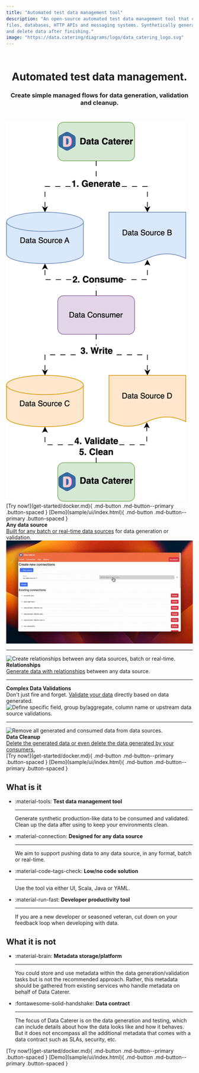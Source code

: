 ```yaml
---
title: "Automated test data management tool"
description: "An open-source automated test data management tool that can automatically discover, generate and validate for
files, databases, HTTP APIs and messaging systems. Synthetically generate production-like data, verify via data quality rules
and delete data after finishing."
image: "https://data.catering/diagrams/logo/data_catering_logo.svg"
---
```


<h1 align="center" style="padding-top: 25px;"><b>Automated test data management.</b></h1>
<h3 align="center" style="padding-bottom: 25px">Create simple managed flows for data generation, validation and cleanup.</h3>

<picture class="center-content">
<source media="(min-width: 650px)" srcset="diagrams/index/high_level_flow-run-config-basic-flow-basic-flow.svg">
<img src="diagrams/index/high_level_flow-run-config-basic-flow-basic-flow-vertical.svg"
alt="Data Caterer generate, validate and clean data flow">
</picture>

<span class="center-content">
[Try now!](get-started/docker.md){ .md-button .md-button--primary .button-spaced }
[Demo](sample/ui/index.html){ .md-button .md-button--primary .button-spaced }
</span>

<div class="left-side-description-container">
<div class="description-text-container">
<b class="description-header">Any data source</b><br><a href="https://data.catering/setup/connection/">Built for any batch or real-time data sources</a> for data generation or validation.
</div>
<img src="diagrams/index/data_connections.gif" alt="Define your data connections for data sources, metadata sources and alerts." class="front-page-gif">
</div>

<hr>

<div class="right-side-description-container">
<img src="diagrams/index/data_relationship.gif" alt="Create relationships between any data sources, batch or real-time." class="front-page-gif">
<div class="description-text-container">
<b class="description-header">Relationships</b><br><a href="https://data.catering/setup/foreign-key/">Generate data with relationships</a> between any data source.
</div>
</div>

<hr>

<div class="left-side-description-container">
<div class="description-text-container">
<b class="description-header">Complex Data Validations</b><br>Don't just fire and forget. <a href="https://data.catering/setup/validation/">Validate your data</a> directly based on data generated.
</div>
<img src="diagrams/index/data_validations.gif" alt="Define specific field, group by/aggregate, column name or upstream 
data source validations." class="front-page-gif">
</div>

<hr>

<div class="right-side-description-container">
<img src="diagrams/index/delete_data.gif" alt="Remove all generated and consumed data from data sources." class="front-page-gif">
<div class="description-text-container">
<b class="description-header">Data Cleanup</b><br><a href="https://data.catering/setup/delete-data/">Delete the generated data or even delete the data generated by your consumers.</a>
</div>
</div>

<span class="center-content">
[Try now!](get-started/docker.md){ .md-button .md-button--primary .button-spaced }
[Demo](sample/ui/index.html){ .md-button .md-button--primary .button-spaced }
</span>

## What is it

<div class="grid cards" markdown>

-   :material-tools: __Test data management tool__

    ---

    Generate synthetic production-like data to be consumed and validated. Clean up the data after using to keep your 
    environments clean.

-   :material-connection: __Designed for any data source__

    ---

    We aim to support pushing data to any data source, in any format, batch or real-time.

-   :material-code-tags-check: __Low/no code solution__

    ---

    Use the tool via either UI, Scala, Java or YAML.

-   :material-run-fast: __Developer productivity tool__

    ---

    If you are a new developer or seasoned veteran, cut down on your feedback loop when developing with data.

</div>

## What it is not

<div class="grid cards" markdown>

-   :material-brain: __Metadata storage/platform__

    ---

    You could store and use metadata within the data generation/validation tasks but is not the recommended approach.
    Rather, this metadata should be gathered from existing services who handle metadata on behalf of Data Caterer.

-   :fontawesome-solid-handshake: __Data contract__

    ---

    The focus of Data Caterer is on the data generation and testing, which can include details about how the data looks
    like and how it behaves. But it does not encompass all the additional metadata that comes with a data contract such
    as SLAs, security, etc.

</div>

<span class="center-content">
[Try now!](get-started/docker.md){ .md-button .md-button--primary .button-spaced }
[Demo](sample/ui/index.html){ .md-button .md-button--primary .button-spaced }
</span>
